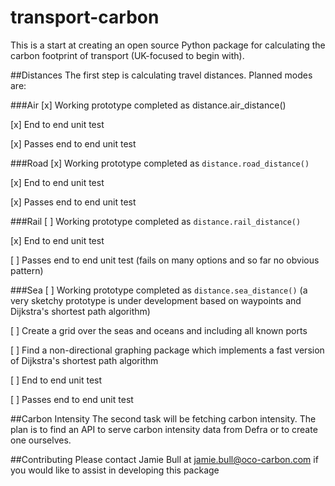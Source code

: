 transport-carbon
================

This is a start at creating an open source Python package for calculating the carbon footprint of transport (UK-focused to begin with).

##Distances
The first step is calculating travel distances. Planned modes are:

###Air
[x] Working prototype completed as distance.air_distance()

[x] End to end unit test

[x] Passes end to end unit test

###Road
[x] Working prototype completed as `distance.road_distance()`

[x] End to end unit test

[x] Passes end to end unit test

###Rail
[ ] Working prototype completed as `distance.rail_distance()`

[x] End to end unit test

[ ] Passes end to end unit test (fails on many options and so far no obvious pattern)

###Sea
[ ] Working prototype completed as `distance.sea_distance()` (a very sketchy prototype is under development based on waypoints and Dijkstra's shortest path algorithm)

[ ] Create a grid over the seas and oceans and including all known ports

[ ] Find a non-directional graphing package which implements a fast version of Dijkstra's shortest path algorithm

[ ] End to end unit test

[ ] Passes end to end unit test

##Carbon Intensity
The second task will be fetching carbon intensity. The plan is to find an API to serve carbon intensity data from Defra or to create one ourselves.

##Contributing
Please contact Jamie Bull at jamie.bull@oco-carbon.com if you would like to assist in developing this package